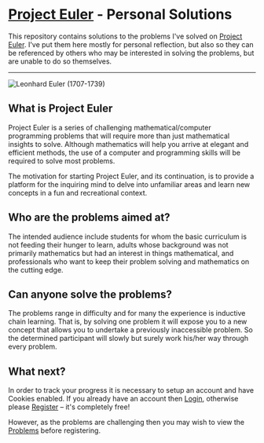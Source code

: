 # [Project Euler](https://projecteuler.net/) - Personal Solutions

This repository contains solutions to the problems I've solved on
[Project Euler](https://projecteuler.net/). I've put them here mostly for
personal reflection, but also so they can be referenced by others who may be
interested in solving the problems, but are unable to do so themselves.

- - -

![Leonhard Euler (1707-1739)](https://projecteuler.net/images/euler_portrait.png)

## What is Project Euler

Project Euler is a series of challenging mathematical/computer programming
problems that will require more than just mathematical insights to solve.
Although mathematics will help you arrive at elegant and efficient methods, the
use of a computer and programming skills will be required to solve most
problems.

The motivation for starting Project Euler, and its continuation, is to provide a
platform for the inquiring mind to delve into unfamiliar areas and learn new
concepts in a fun and recreational context.

## Who are the problems aimed at?

The intended audience include students for whom the basic curriculum is not
feeding their hunger to learn, adults whose background was not primarily
mathematics but had an interest in things mathematical, and professionals who
want to keep their problem solving and mathematics on the cutting edge.

## Can anyone solve the problems?

The problems range in difficulty and for many the experience is inductive chain
learning. That is, by solving one problem it will expose you to a new concept
that allows you to undertake a previously inaccessible problem. So the
determined participant will slowly but surely work his/her way through every
problem.

## What next?

In order to track your progress it is necessary to setup an account and have
Cookies enabled. If you already have an account then
[Login](https://projecteuler.net/sign_in), otherwise please
[Register](https://projecteuler.net/register) – it's completely free!

However, as the problems are challenging then you may wish to view the
[Problems](https://projecteuler.net/problems) before registering.
